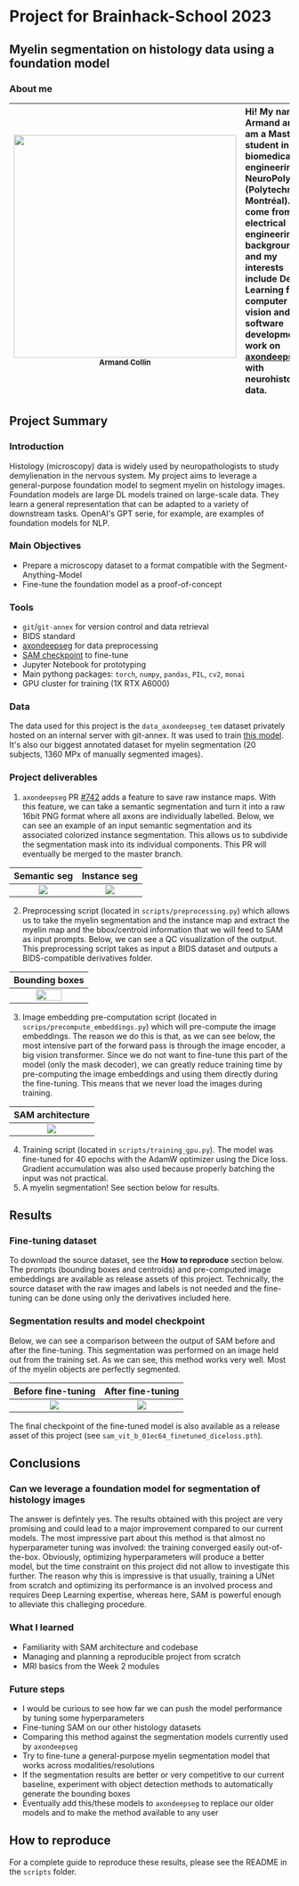 # Project for Brainhack-School 2023
## Myelin segmentation on histology data using a foundation model

### About me
| <a href="https://github.com/hermancollin"><img src="https://scontent.fyhu1-1.fna.fbcdn.net/v/t1.18169-9/26907692_328382414314217_4507159261681077282_n.jpg?_nc_cat=105&ccb=1-7&_nc_sid=09cbfe&_nc_ohc=1JSb6jfqGx8AX90FK1z&_nc_ht=scontent.fyhu1-1.fna&oh=00_AfD7UBU5zGSbQIIrYIK6uLOM3IRqaReHp8fKRQHUYmH3EQ&oe=64A82817" width="400px;" alt=""/><br/><sub>Armand Collin</sub></a> | Hi! My name is Armand and I am a Master student in biomedical engineering at NeuroPoly (Polytechnique Montréal). I come from an electrical engineering background and my interests include Deep Learning for computer vision and software development. I work on [axondeepseg](https://github.com/axondeepseg/axondeepseg) with neurohistology data. |
|-----------|:---------------|


## Project Summary

### Introduction
Histology (microscopy) data is widely used by neuropathologists to study demylienation in the nervous system.
My project aims to leverage a general-purpose foundation model to segment myelin on histology images. Foundation models are large DL models trained on large-scale data. They learn a general representation that can be adapted to a variety of downstream tasks. OpenAI's GPT serie, for example, are examples of foundation models for NLP.

### Main Objectives
- Prepare a microscopy dataset to a format compatible with the Segment-Anything-Model
- Fine-tune the foundation model as a proof-of-concept

### Tools
- `git`/`git-annex` for version control and data retrieval
- BIDS standard
- [axondeepseg](https://github.com/axondeepseg/axondeepseg) for data preprocessing
- [SAM checkpoint](https://github.com/facebookresearch/segment-anything/tree/main) to fine-tune
- Jupyter Notebook for prototyping
- Main pythong packages: `torch`, `numpy`, `pandas`, `PIL`, `cv2`, `monai`
- GPU cluster for training (1X RTX A6000)

### Data
The data used for this project is the `data_axondeepseg_tem` dataset privately hosted on an internal server with git-annex. It was used to train [this model](https://github.com/axondeepseg/default-TEM-model). It's also our biggest annotated dataset for myelin segmentation (20 subjects, 1360 MPx of manually segmented images).

### Project deliverables
1. `axondeepseg` PR [#742](https://github.com/axondeepseg/axondeepseg/pull/742) adds a feature to save raw instance maps.
With this feature, we can take a semantic segmentation and turn it into a raw 16bit PNG format where all axons are individually labelled. Below, we can see an example of an input semantic segmentation and its associated colorized instance segmentation. This allows us to subdivide the segmentation mask into its individual components. This PR will eventually be merged to the master branch.

| Semantic seg | Instance seg |
|:-:|:-:|
| <img src="https://github.com/brainhack-school2023/collin_project/assets/83031821/d09274af-b062-43c3-815f-a45850e5ef3a"> | <img src="https://github.com/brainhack-school2023/collin_project/assets/83031821/fc04f880-737a-43f4-a5b9-2a764c9f9434"  > |


2. Preprocessing script (located in `scripts/preprocessing.py`) which allows us to take the myelin segmentation and the instance map and extract the myelin map and the bbox/centroid information that we will feed to SAM as input prompts. Below, we can see a QC visualization of the output. This preprocessing script takes as input a BIDS dataset and outputs a BIDS-compatible derivatives folder.

| Bounding boxes |
|:-:|
| <img src="https://github.com/brainhack-school2023/collin_project/assets/83031821/7e5cf53f-b6f5-4cf6-bf9f-db33a9373edf"  width="60%"> |

3. Image embedding pre-computation script (located in `scrips/precompute_embeddings.py`) which will pre-compute the image embeddings. The reason we do this is that, as we can see below, the most intensive part of the forward pass is through the image encoder, a big vision transformer. Since we do not want to fine-tune this part of the model (only the mask decoder), we can greatly reduce training time by pre-computing the image embeddings and using them directly during the fine-tuning. This means that we never load the images during training.

<div align="center">
  
| SAM architecture |
|:-:|
| <img src="https://learnopencv.com/wp-content/uploads/2023/04/segment-anything-pipeline.gif"> |

</div>

4. Training script (located in `scripts/training_gpu.py`). The model was fine-tuned for 40 epochs with the AdamW optimizer using the Dice loss. Gradient accumulation was also used because properly batching the input was not practical.
5. A myelin segmentation! See section below for results.


## Results

### Fine-tuning dataset
To download the source dataset, see the **How to reproduce** section below. The prompts (bounding boxes and centroids) and pre-computed image embeddings are available as release assets of this project. Technically, the source dataset with the raw images and labels is not needed and the fine-tuning can be done using only the derivatives included here.

### Segmentation results and model checkpoint
Below, we can see a comparison between the output of SAM before and after the fine-tuning. This segmentation was performed on an image held out from the training set. As we can see, this method works very well. Most of the myelin objects are perfectly segmented.

| Before fine-tuning | After fine-tuning |
|:-:|:-:|
| <img src="https://github.com/brainhack-school2023/collin_project/blob/main/results/before_finetuning.png?raw=true"> | <img src="https://github.com/brainhack-school2023/collin_project/blob/main/results/after_finetuning.png?raw=true"  > |

The final checkpoint of the fine-tuned model is also available as a release asset of this project (see `sam_vit_b_01ec64_finetuned_diceloss.pth`).

## Conclusions
### Can we leverage a foundation model for segmentation of histology images
The answer is defintely yes. The results obtained with this project are very promising and could lead to a major improvement compared to our current models. The most impressive part about this method is that almost no hyperparameter tuning was involved: the training converged easily out-of-the-box. Obviously, optimizing hyperparameters will produce a better model, but the time constraint on this project did not allow to investigate this further. The reason why this is impressive is that usually, training a UNet from scratch and optimizing its performance is an involved process and requires Deep Learning expertise, whereas here, SAM is powerful enough to alleviate this challeging procedure.

### What I learned
- Familiarity with SAM architecture and codebase
- Managing and planning a reproducible project from scratch
- MRI basics from the Week 2 modules

### Future steps
- I would be curious to see how far we can push the model performance by tuning some hyperparameters
- Fine-tuning SAM on our other histology datasets
- Comparing this method against the segmentation models currently used by `axondeepseg`
- Try to fine-tune a general-purpose myelin segmentation model that works across modalities/resolutions
- If the segmentation results are better or very competitive to our current baseline, experiment with object detection methods to automatically generate the bounding boxes
- Eventually add this/these models to `axondeepseg` to replace our older models and to make the method available to any user

## How to reproduce
For a complete guide to reproduce these results, please see the README in the `scripts` folder.
